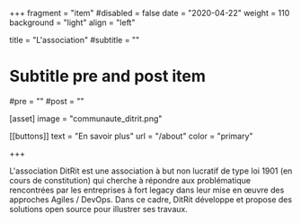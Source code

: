 +++
fragment = "item"
#disabled = false
date = "2020-04-22"
weight = 110
background = "light"
align = "left"

title = "L'association"
#subtitle = ""

# Subtitle pre and post item
#pre = ""
#post = ""

[asset]
  image = "communaute_ditrit.png"

[[buttons]]
  text = "En savoir plus"
  url = "/about"
  color = "primary"

+++

L'association DitRit est une association à but non lucratif de type loi 1901 (en cours de constitution) qui cherche à répondre aux problématique rencontrées par les entreprises à fort legacy dans leur mise en œuvre des approches Agiles / DevOps. Dans ce cadre, DitRit développe et propose des solutions open source pour illustrer ses travaux.